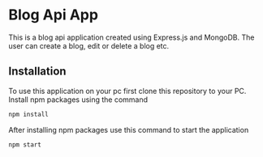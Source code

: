 # Blog Api App

This is a blog api application created using Express.js and MongoDB. The user can create a blog, edit or delete a blog etc.

## Installation

To use this application on your pc first clone this repository to your PC.
Install npm packages using the command

```bash
npm install
````
After installing npm packages use this command to start the application

```bash
npm start
````

